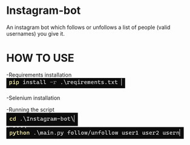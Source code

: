 # Instagram-bot
An instagram bot which follows or unfollows a list of people (valid usernames) you give it.


# HOW TO USE #

-Requirements installation  
![](images/requirements.png)

-Selenium installation  

-Running the script  
![](images/cdInstagramBot.png)  
![](images/execute.png)  


